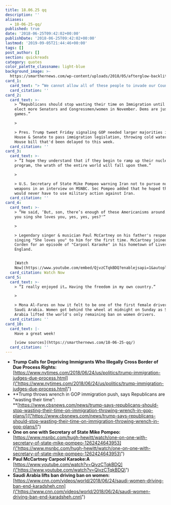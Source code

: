 ```yaml
---
title: 18.06.25 qq
description: ''
aliases:
  - 18-06-25-qq/
published: true
date: '2018-06-25T09:42:02+00:00'
publishDate: '2018-06-25T09:42:02+00:00'
lastmod: '2019-09-05T21:44:46+00:00'
tags: []
post_author: []
section: quickreads
category: quotes
color_palette_classname: light-blue
background_image: >-
  https://smarthernews.com/wp-content/uploads/2018/05/afterglow-backlit-barb-wires-735025-scaled.jpg
card_1:
  card_text: "> “We cannot allow all of these people to invade our Country. When somebody comes in, we must immediately, with no Judges or Court Cases, bring them back from where they came.”\n> \n> Pres. Trump's tweet Sunday sparking immediate criticism saying his proposal would violate the U.S. Constitutiona\x19s due process provision, which applies to citizens & non-citizens."
  card_citation: ''
card_2:
  card_text: >-
    > “Republicans should stop wasting their time on Immigration until after we
    elect more Senators and Congressmen/women in November. Dems are just playing
    games.”

    > 

    > Pres. Trump tweet Friday signaling GOP needed larger majorities in the
    House & Senate to pass immigration legislation, throwing cold water on a
    House bill that'd been delayed to this week.
  card_citation: ''
card_3:
  card_text: >-
    > “I hope they understand that if they begin to ramp up their nuclear
    program, the wrath of the entire world will fall upon them.”

    > 

    > U.S. Secretary of State Mike Pompeo warning Iran not to pursue nuclear
    weapons in an interview on MSNBC. Sec Pompeo added that he hoped the US
    would never have to use military action against Iran.
  card_citation: ''
card_4:
  card_text: >-
    > “He said, ‘But, son, there’s enough of these Americanisms around. Couldn’t
    you sing she loves you, yes, yes, yes?'”

    > 

    > Legendary singer & musician Paul McCartney on his father's response after
    singing "She loves you" to him for the first time. McCartney joined James
    Corden for an episode of "Carpool Karaoke" in his hometown of Liverpool,
    England.


    [Watch
    Now](https://www.youtube.com/embed/QjvzCTqkBDQ?enablejsapi=1&autoplay=1&rel=0)
  card_citation: Watch Now
card_5:
  card_text: >-
    > “I really enjoyed it… Having the freedom in my own country.”

    > 

    > Mona Al-Fares on how it felt to be one of the first female drivers in
    Saudi Arabia. Women got behind the wheel at midnight on Sunday as Saudi
    Arabia lifted the world's only remaining ban on women drivers.
  card_citation: ''
card_10:
  card_text: |-
    Have a great week!

    [view sources](https://smarthernews.com/18-06-25-qq/)
  card_citation: ''
---
```

*   **Trump Calls for Depriving Immigrants Who Illegally Cross Border of Due Process Rights:**  
    [https://www.nytimes.com/2018/06/24/us/politics/trump-immigration-judges-due-process.html](\"https://www.nytimes.com/2018/06/24/us/politics/trump-immigration-judges-due-process.html\")
*   **Trump throws wrench in GOP immigration push, says Republicans are “wasting their time”:  
    **[https://www.cbsnews.com/news/trump-says-republicans-should-stop-wasting-their-time-on-immigration-throwing-wrench-in-gop-plans/](\"https://www.cbsnews.com/news/trump-says-republicans-should-stop-wasting-their-time-on-immigration-throwing-wrench-in-gop-plans/\")
*   **One on one with Secretary of State Mike Pompeo:**  
    [https://www.msnbc.com/hugh-hewitt/watch/one-on-one-with-secretary-of-state-mike-pompeo-1262424643953](\"https://www.msnbc.com/hugh-hewitt/watch/one-on-one-with-secretary-of-state-mike-pompeo-1262424643953\")
*   **Paul McCartney Carpool Karaoke:A**  
    [https://www.youtube.com/watch?v=QjvzCTqkBDQ](\"https://www.youtube.com/watch?v=QjvzCTqkBDQ\")
*   ****Saudi Arabia lifts ban driving ban on women:****  
    [https://www.cnn.com/videos/world/2018/06/24/saudi-women-driving-ban-end-karadsheh.cnn](\"https://www.cnn.com/videos/world/2018/06/24/saudi-women-driving-ban-end-karadsheh.cnn\")